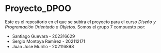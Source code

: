# Proyecto_DPOO
Este es el repositorio en el que se subira el proyecto para el curso _Diseño y Programación Orientado a Objetos_. Somos el grupo 7 compuesto por:
- Santiago Guevara - 202316629 
- Sergio Montoya Ramírez - 202112171
- Juan Jose Murillo - 202116898
